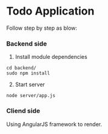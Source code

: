 # Todo Application

Follow step by step as blow:

### Backend side

1. Install module dependencies

```
cd backend/
sudo npm install
```

2. Start server

```
node server/app.js
```


### Cliend side

Using AngularJS framework to render.

